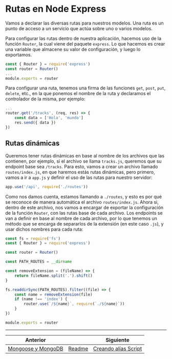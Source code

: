 # Rutas en Node Express

Vamos a declarar las diversas rutas para nuestros modelos. Una ruta es un punto de acceso a un servicio que actúa sobre uno o varios modelos.

Para configurar las rutas dentro de nuestra aplicación, hacemos uso de la función `Router`, la cual viene del paquete `express`. Lo que hacemos es crear una variable que almacene su valor de configuración, y luego lo exportamos.

```js
const { Router } = require('express')
const router = Router()
...
module.exports = router
```

Para configurar una ruta, tenemos una firma de las funciones `get`, `post`, `put`, `delete`, etc., en la que ponemos el nombre de la ruta y declaramos el controlador de la misma, por ejemplo:

```js
...
router.get('/tracks', (req, res) => {
    const data = ['Hola', 'mundo']
    res.send({ data })
})
```

## Rutas dinámicas

Queremos tener rutas dinámicas en base al nombre de los archivos que las contienen, por ejemplo, si el archivo se llama `tracks.js`, queremos que su endpoint base sea `/tracks`. Para esto, vamos a crear un archivo llamado `routes/index.js`, en que haremos estás rutas dinámicas, pero primero, vamos a ir a `app.js` y definir el uso de las rutas para nuestro servidor:

```js
app.use('/api', require('./routes'))
```

Como nos damos cuenta, estamos llamando a `./routes`, y esto es por qué se reconoce de manera automática el archivo `routes/index.js`. Ahora si, dentro de este archivo, nos vamos a encargar de exportar la configuración de la función `Router`, con las rutas base de cada archivo. Los endpoints se van a definir en base al nombre de cada archivo, por lo que tenemos un método que se encarga de separarlos de la extensión (en este caso `.js`), y usar dichos nombres para cada ruta:

```js
const fs = require('fs')
const { Router } = require('express')

const router = Router()

const PATH_ROUTES = __dirname

const removeExtension = (fileName) => {
    return fileName.split('.').shift()
}

fs.readdirSync(PATH_ROUTES).filter((file) => {
    const name = removeExtension(file)
    if (name !== 'index') {
        router.use(`/${name}`, require(`./${name}`))
    }
})

module.exports = router
```

___
| Anterior                                     |                        | Siguiente                             |
| -------------------------------------------- | ---------------------- | ------------------------------------- |
| [Mongoose y MongoDB](03_Mongoose_MongoDB.md) | [Readme](../README.md) | [Creando alías Script](05_Scripts.md) |
